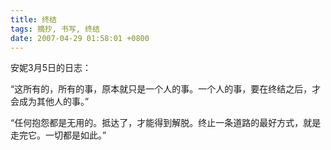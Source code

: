```yaml
---
title: 终结
tags: 摘抄, 书写, 终结
date: 2007-04-29 01:58:01 +0800
---
```



安妮3月5日的日志：

“这所有的，所有的事，原本就只是一个人的事。一个人的事，要在终结之后，才会成为其他人的事。”

“任何抱怨都是无用的。抵达了，才能得到解脱。终止一条道路的最好方式，就是走完它。一切都是如此。”

